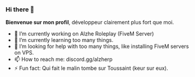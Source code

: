### Hi there 👋

**Bienvenue sur mon profil**, développeur clairement plus fort que moi.

- 🔭 I’m currently working on Alzhe Roleplay (FiveM Server)
- 🌱 I’m currently learning too many things.
- 🤔 I’m looking for help with too many things, like installing FiveM servers on VPS.
- 📫 How to reach me: discord.gg/alzherp
- ⚡ Fun fact: Qui fait le malin tombe sur Toussaint (keur sur eux).
